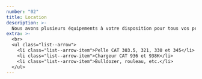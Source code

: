 ```yaml
---
number: "02"
title: Location
description: >-
  Nous avons plusieurs équipements à votre disposition pour tous vos projets.
extra: >-
  <br>
  <ul class="list--arrow">
    <li class="list--arrow-item">Pelle CAT 303.5, 321, 330 et 345</li>
    <li class="list--arrow-item">Chargeur CAT 936 et 938K</li>
    <li class="list--arrow-item">Bulldozer, rouleau, etc.</li>
  </ul>
---
```

